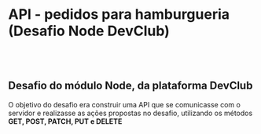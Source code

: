 <h1>API - pedidos para hamburgueria (Desafio Node DevClub)</h1>
<br>
<br>
<h2>Desafio do módulo Node, da plataforma DevClub</h2>
<p>O objetivo do desafio era construir uma API que se comunicasse com o servidor e realizasse as ações propostas no desafio, utilizando os métodos <b>GET, POST, PATCH, PUT e DELETE</b></p>
